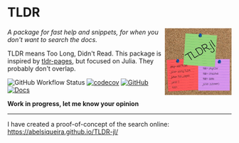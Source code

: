 # TLDR

<img align="right" width="150" height="150" src="TLDR.jpg">

_A package for fast help and snippets, for when you don't want to search the docs._

TLDR means Too Long, Didn't Read. This package is inspired by [tldr-pages](https://tldr.sh), but focused on Julia. They probably don't overlap.

![GitHub Workflow Status](https://img.shields.io/github/workflow/status/abelsiqueira/TLDR.jl/CI?label=CI&logo=github&style=flat-square)
[![codecov](https://codecov.io/gh/abelsiqueira/TLDR.jl/branch/main/graph/badge.svg?token=BAXAWOZ3XA)](https://codecov.io/gh/abelsiqueira/TLDR.jl)
[![GitHub](https://img.shields.io/github/release/abelsiqueira/TLDR.jl.svg?style=flat-square)](https://github.com/abelsiqueira/TLDR.jl/releases)
[![Docs](https://img.shields.io/badge/docs-latest-blue)](https://abelsiqueira.github.io/TLDR.jl)

**Work in progress, let me know your opinion**

---

I have created a proof-of-concept of the search online: https://abelsiqueira.github.io/TLDR-jl/
